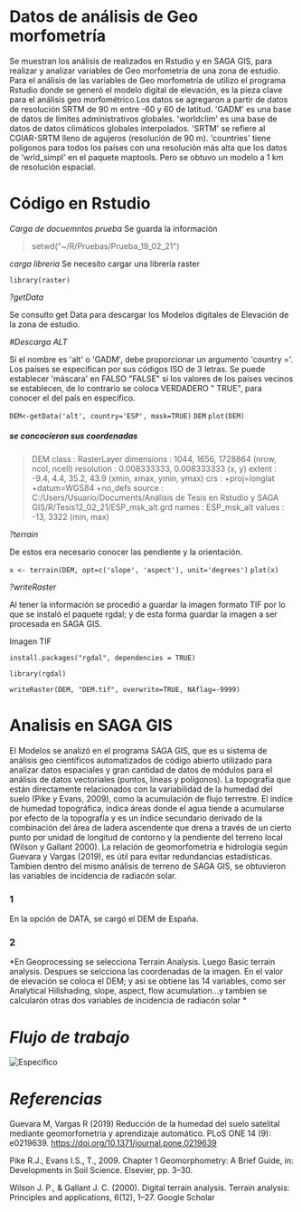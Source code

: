 # Datos de análisis de Geo morfometría

Se muestran los análisis de realizados en Rstudio y en SAGA GIS, para realizar y analizar variables de Geo morfometría de una zona de estudio. 
Para el análisis de las variables de Geo morfometría de utilizo el programa Rstudio donde se generó el modelo digital de elevación, es la pieza clave para el análisis geo morfométrico.Los datos se agregaron a partir de datos de resolución SRTM de 90 m entre -60 y 60 de latitud. 'GADM' es una base de datos de límites administrativos globales. 'worldclim' es una base de datos de datos climáticos globales interpolados. 'SRTM' se refiere al CGIAR-SRTM lleno de agujeros (resolución de 90 m). 'countries' tiene polígonos para todos los países con una resolución más alta que los datos de 'wrld_simpl' en el paquete maptools. Pero se obtuvo un modelo a 1 km de resolución espacial. 



# Código en Rstudio 

*Carga de docuemntos prueba*
Se guarda la información

> setwd("~/R/Pruebas/Prueba_19_02_21")

*carga libreria*
Se necesito cargar una librería raster

```library(raster)```

 *?getData*

Se consulto get Data para descargar los Modelos digitales de Elevación de la zona de estudio.

*#Descarga ALT*

Si el nombre es 'alt' o 'GADM', debe proporcionar un argumento 'country ='. Los países se especifican por sus códigos ISO de 3 letras. Se puede establecer 'máscara' en FALSO "FALSE" si los valores de los países vecinos se establecen, de lo contrario se coloca VERDADERO " TRUE", para conocer el del país en específico.  

```DEM<-getData('alt', country='ESP', mask=TRUE)```
```DEM```
```plot(DEM)```

##### se concocieron sus coordenadas

> DEM
> class      : RasterLayer 
> dimensions : 1044, 1656, 1728864  (nrow, ncol, ncell)
> resolution : 0.008333333, 0.008333333  (x, y)
> extent     : -9.4, 4.4, 35.2, 43.9  (xmin, xmax, ymin, ymax)
> crs        : +proj=longlat +datum=WGS84 +no_defs 
> source     : C:/Users/Usuario/Documents/Análisis de Tesis en Rstudio y SAGA GIS/R/Tesis12_02_21/ESP_msk_alt.grd 
> names      : ESP_msk_alt 
> values     : -13, 3322  (min, max)

 *?terrain* 

De estos era necesario conocer las pendiente y la orientación.

```x <- terrain(DEM, opt=c('slope', 'aspect'), unit='degrees')```
```plot(x)```

 *?writeRaster*

Al tener la información se procedió a guardar la imagen formato TIF por lo que se instaló el paquete rgdal; y de esta forma guardar la imagen a ser procesada en SAGA GIS.

Imagen TIF

```install.packages("rgdal", dependencies = TRUE)```

```library(rgdal)```

```writeRaster(DEM, "DEM.tif", overwrite=TRUE, NAflag=-9999)```
 
# Analisis en SAGA GIS
El Modelos se analizó en el programa SAGA GIS, que es u sistema de análisis geo científicos automatizados de código abierto utilizado para analizar datos espaciales y gran cantidad de datos de módulos para el análisis de datos vectoriales (puntos, líneas y polígonos).
La topografía que están directamente relacionados con la variabilidad de la humedad del suelo (Pike y Evans, 2009), como la acumulación de flujo terrestre. El índice de humedad topográfica, indica áreas donde el agua tiende a acumularse por efecto de la topografía y es un índice secundario derivado de la combinación del área de ladera ascendente que drena a través de un cierto punto por unidad de longitud de contorno y la pendiente del terreno local (Wilson y Gallant 2000). 
La relación de geomorfometría e hidrología según Guevara y Vargas (2019), es útil para evitar redundancias estadísticas. 
Tambien dentro del mismo análisis de terreno de SAGA GIS, se obtuvieron las variables de incidencia de radiacón solar.

### 1
En la opción de DATA, se cargó el DEM de España.
### 2
*En Geoprocessing se selecciona Terrain Analysis.
Luego Basic terrain analysis.
Despues se selcciona las coordenadas de la imagen.
En el valor de elevación se coloca el DEM; y asi se obtiene las 14 variables, como ser Analytical Hillshading, slope, aspect, flow acumulation...y tambien se calcularón otras dos variables de incidencia de radiacón solar * 


# *Flujo de trabajo*
![Especifico](https://user-images.githubusercontent.com/78845785/111362508-2ab6cb00-868f-11eb-9d99-fbd22696464a.jpg)



# *Referencias*
Guevara M, Vargas R (2019) Reducción de la humedad del suelo satelital mediante geomorfometría y aprendizaje automático. PLoS ONE 14 (9): e0219639. https://doi.org/10.1371/journal.pone.0219639

Pike R.J., Evans I.S., T., 2009. Chapter 1 Geomorphometry: A Brief Guide, in: Developments in Soil Science. Elsevier, pp. 3–30.

Wilson J. P., & Gallant J. C. (2000). Digital terrain analysis. Terrain analysis: Principles and applications, 6(12), 1–27. Google Scholar
